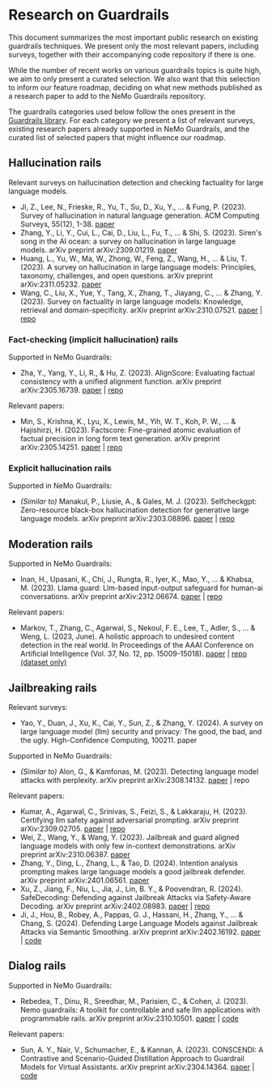# Research on Guardrails

This document summarizes the most important public research on existing guardrails techniques.
We present only the most relevant papers, including surveys, together with their accompanying code repository if there is one.

While the number of recent works on various guardrails topics is quite high, we aim to only present a curated selection.
We also want that this selection to inform our feature roadmap, deciding on what new methods published as a research paper to add to the NeMo Guardrails repository.

The guardrails categories used below follow the ones present in the [Guardrails library](./user_guides/guardrails-library.md).
For each category we present a list of relevant surveys, existing research papers already supported in NeMo Guardrails, and the curated list of selected papers that might influence our roadmap.

## Hallucination rails

Relevant surveys on hallucination detection and checking factuality for large language models.

- Ji, Z., Lee, N., Frieske, R., Yu, T., Su, D., Xu, Y., ... & Fung, P. (2023). Survey of hallucination in natural language generation. ACM Computing Surveys, 55(12), 1-38. [paper](https://dl.acm.org/doi/pdf/10.1145/3571730)
- Zhang, Y., Li, Y., Cui, L., Cai, D., Liu, L., Fu, T., ... & Shi, S. (2023). Siren's song in the AI ocean: a survey on hallucination in large language models. arXiv preprint arXiv:2309.01219. [paper](https://arxiv.org/pdf/2309.01219.pdf)
- Huang, L., Yu, W., Ma, W., Zhong, W., Feng, Z., Wang, H., ... & Liu, T. (2023). A survey on hallucination in large language models: Principles, taxonomy, challenges, and open questions. arXiv preprint arXiv:2311.05232. [paper](https://arxiv.org/pdf/2311.05232.pdf)
- Wang, C., Liu, X., Yue, Y., Tang, X., Zhang, T., Jiayang, C., ... & Zhang, Y. (2023). Survey on factuality in large language models: Knowledge, retrieval and domain-specificity. arXiv preprint arXiv:2310.07521. [paper](https://arxiv.org/pdf/2310.07521.pdf) | [repo](https://github.com/wangcunxiang/LLM-Factuality-Survey)

### Fact-checking (implicit hallucination) rails

Supported in NeMo Guardrails:

- Zha, Y., Yang, Y., Li, R., & Hu, Z. (2023). AlignScore: Evaluating factual consistency with a unified alignment function. arXiv preprint arXiv:2305.16739. [paper](https://arxiv.org/pdf/2305.16739.pdf) | [repo](https://github.com/yuh-zha/AlignScore)

Relevant papers:
- Min, S., Krishna, K., Lyu, X., Lewis, M., Yih, W. T., Koh, P. W., ... & Hajishirzi, H. (2023). Factscore: Fine-grained atomic evaluation of factual precision in long form text generation. arXiv preprint arXiv:2305.14251. [paper](https://arxiv.org/pdf/2305.14251.pdf) | [repo](https://github.com/shmsw25/FActScore)

### Explicit hallucination rails

Supported in NeMo Guardrails:

- _(Similar to)_ Manakul, P., Liusie, A., & Gales, M. J. (2023). Selfcheckgpt: Zero-resource black-box hallucination detection for generative large language models. arXiv preprint arXiv:2303.08896. [paper](https://arxiv.org/pdf/2303.08896.pdf) | [repo](https://github.com/potsawee/selfcheckgpt)

## Moderation rails

Supported in NeMo Guardrails:

- Inan, H., Upasani, K., Chi, J., Rungta, R., Iyer, K., Mao, Y., ... & Khabsa, M. (2023). Llama guard: Llm-based input-output safeguard for human-ai conversations. arXiv preprint arXiv:2312.06674. [paper](https://arxiv.org/pdf/2312.06674.pdf) | [repo](https://github.com/meta-llama/PurpleLlama/tree/main/Llama-Guard)

Relevant papers:

- Markov, T., Zhang, C., Agarwal, S., Nekoul, F. E., Lee, T., Adler, S., ... & Weng, L. (2023, June). A holistic approach to undesired content detection in the real world. In Proceedings of the AAAI Conference on Artificial Intelligence (Vol. 37, No. 12, pp. 15009-15018). [paper](https://ojs.aaai.org/index.php/AAAI/article/download/26752/26524) | [repo (dataset only)](https://github.com/openai/moderation-api-release)

## Jailbreaking rails

Relevant surveys:
- Yao, Y., Duan, J., Xu, K., Cai, Y., Sun, Z., & Zhang, Y. (2024). A survey on large language model (llm) security and privacy: The good, the bad, and the ugly. High-Confidence Computing, 100211. paper

Supported in NeMo Guardrails:
- _(Similar to)_ Alon, G., & Kamfonas, M. (2023). Detecting language model attacks with perplexity. arXiv preprint arXiv:2308.14132. [paper](https://arxiv.org/pdf/2308.14132.pdf) | repo

Relevant papers:
- Kumar, A., Agarwal, C., Srinivas, S., Feizi, S., & Lakkaraju, H. (2023). Certifying llm safety against adversarial prompting. arXiv preprint arXiv:2309.02705. [paper](https://arxiv.org/pdf/2309.02705.pdf) | [repo](https://github.com/aounon/certified-llm-safety)
- Wei, Z., Wang, Y., & Wang, Y. (2023). Jailbreak and guard aligned language models with only few in-context demonstrations. arXiv preprint arXiv:2310.06387. [paper](https://arxiv.org/pdf/2310.06387.pdf)
- Zhang, Y., Ding, L., Zhang, L., & Tao, D. (2024). Intention analysis prompting makes large language models a good jailbreak defender. arXiv preprint arXiv:2401.06561. [paper](https://arxiv.org/pdf/2401.06561.pdf)
- Xu, Z., Jiang, F., Niu, L., Jia, J., Lin, B. Y., & Poovendran, R. (2024). SafeDecoding: Defending against Jailbreak Attacks via Safety-Aware Decoding. arXiv preprint arXiv:2402.08983. [paper](https://arxiv.org/pdf/2402.08983.pdf) | [repo](https://github.com/uw-nsl/SafeDecoding)
- Ji, J., Hou, B., Robey, A., Pappas, G. J., Hassani, H., Zhang, Y., ... & Chang, S. (2024). Defending Large Language Models against Jailbreak Attacks via Semantic Smoothing. arXiv preprint arXiv:2402.16192. [paper](https://arxiv.org/pdf/2402.16192.pdf) | [code](https://github.com/UCSB-NLP-Chang/SemanticSmooth)

## Dialog rails


Supported in NeMo Guardrails:
- Rebedea, T., Dinu, R., Sreedhar, M., Parisien, C., & Cohen, J. (2023). Nemo guardrails: A toolkit for controllable and safe llm applications with programmable rails. arXiv preprint arXiv:2310.10501. [paper](https://arxiv.org/pdf/2310.10501.pdf) | [code](https://github.com/NVIDIA/NeMo-Guardrails)

Relevant papers:
- Sun, A. Y., Nair, V., Schumacher, E., & Kannan, A. (2023). CONSCENDI: A Contrastive and Scenario-Guided Distillation Approach to Guardrail Models for Virtual Assistants. arXiv preprint arXiv:2304.14364. [paper](https://arxiv.org/pdf/2304.14364.pdf) | [code](https://github.com/curai/curai-research/tree/main/CONSCENDI)
